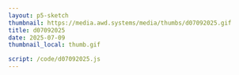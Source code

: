 ```yaml
---
layout: p5-sketch
thumbnail: https://media.awd.systems/media/thumbs/d07092025.gif
title: d07092025
date: 2025-07-09
thumbnail_local: thumb.gif

script: /code/d07092025.js
---
```

